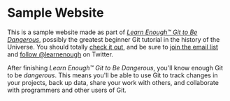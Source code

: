 # Sample Website

This is a sample website made as part of [*Learn Enough™ Git to Be Dangerous*](http://learnenough.com/git.tutorial), possibly the greatest beginner Git tutorial in the history of the Universe.  You should totally [check it out](http://learnenough.com/git.tutorial), and be sure to [join the email list](http://learnenough.com/#email_list) and [follow @learnenough](http://twitter.com/learnenough) on Twitter.

After finishing *Learn Enough™ Git to Be Dangerous*, you'll know enough Git to be *dangerous*. This means you'll be able to use Git to track changes in your projects, back up data, share your work with others, and collaborate with programmers and other users of Git.  
